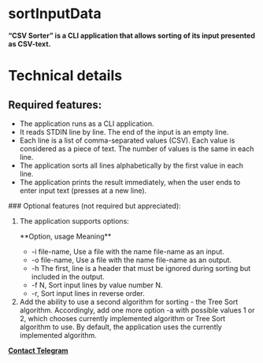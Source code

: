 # sortInputData

**“CSV Sorter” is a CLI application that allows sorting of its input presented as CSV-text.**

# Technical details
## Required features:
<ul>
	<li>The application runs as a CLI application.</li> 
	<li>It reads STDIN line by line. The end of the input is an empty line.</li>
	<li>Each line is a list of comma-separated values (CSV). Each value is considered as a piece of text. The number of values is the same in each line.</li>
	<li>The application sorts all lines alphabetically by the first value in each line.</li>
	<li>The application prints the result immediately, when the user ends to enter input text (presses <Enter> at a new line).</li>
</ul>
### Optional features (not required but appreciated):
<ol>
	<li>The application supports options:
		<p>**Option, usage Meaning**</p>
<ul>
	<li>-i file-name, Use a file with the name file-name as an input.</li>
	<li>-o file-name, Use a file with the name file-name as an output.</li>
	<li>-h The first, line is a header that must be ignored during sorting but included in the output.</li>
	<li>-f N, Sort input lines by value number N.</li>
	<li>-r, Sort input lines in reverse order.</li>
		</ul>
	</li>	
			
<li> Add the ability to use a second algorithm for sorting - the Tree Sort algorithm. Accordingly, add one more option -a with possible values 1 or 2, which chooses currently implemented algorithm or Tree Sort algorithm to use. By default, the application uses the currently implemented algorithm.</li>
</ol>	
	

**[Contact Telegram](https://t.me/kirilodm67)**
